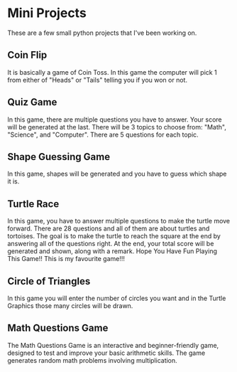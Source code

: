 # Mini Projects

These are a few small python projects that I've been working on.

## Coin Flip

It is basically a game of Coin Toss. In this game the computer will pick 1 from either of "Heads" or "Tails" telling you if you won or not.

## Quiz Game

In this game, there are multiple questions you have to answer. Your score will be generated at the last. There will be 3 topics to choose from: "Math", "Science", and "Computer". There are 5 questions for each topic.

## Shape Guessing Game

In this game, shapes will be generated and you have to guess which shape it is.

## Turtle Race

In this game, you have to answer multiple questions to make the turtle move forward. There are 28 questions and all of them are about turtles and tortoises. The goal is to make the turtle to reach the square at the end by answering all of the questions right. At the end, your total score will be generated and shown, along with a remark. Hope You Have Fun Playing This Game!! This is my favourite game!!!

## Circle of Triangles

In this game you will enter the number of circles you want and in the Turtle Graphics those many circles will be drawn.

## Math Questions Game

The Math Questions Game  is an interactive and beginner-friendly game, designed to test and improve your basic arithmetic skills. The game generates random math problems involving multiplication.